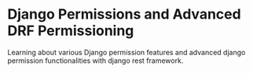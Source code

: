 # Django Permissions and Advanced DRF Permissioning

Learning about various Django permission features and advanced django permission functionalities with django rest framework.
